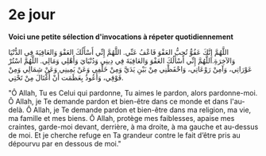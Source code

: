 # 2e jour

**Voici une petite sélection d'invocations à répeter quotidiennement**

اللَّهُمَّ إِنَّكَ عَفُوٌّ تُحِبُّ العَفْوَ فَاعْفُ عَنِّي. اللَّهُمَّ إِنِّي أَسْأَلُكَ العَفْوَ وَالعَافِيَةَ فِي الدُّنْيَا وَالآخِرَةِ.اللَّهُمَّ إِنِّي أَسْأَلُكَ العَفْوَ وَالعَافِيَةَ فِي دِينِي وَدُنْيَايَ وَأَهْلِي وَمَالِي. اللَّهُمَّ اسْتُرْ عَوْرَاتِي، وَآمِنْ رَوْعَاتِي، وَاحْفَظْنِي مِنْ بَيْنِ يَدَيَّ وَمِنْ خَلْفِي وَعَنْ يَمِينِي وَعَنْ شِمَالِي وَمِنْ فَوْقِي، وَأَعُوذُ بِعَظَمَت أَنْ أُغْتَالَ مِنْ تَحْتِي.

"Ô Allah, Tu es Celui qui pardonne, Tu aimes le pardon, alors pardonne-moi. Ô Allah, je Te demande pardon et bien-être dans ce monde et dans l'au-delà. Ô Allah, je Te demande pardon et bien-être dans ma religion, ma vie, ma famille et mes biens. Ô Allah, protège mes faiblesses, apaise mes craintes, garde-moi devant, derrière, à ma droite, à ma gauche et au-dessus de moi. Et je cherche refuge en Ta grandeur contre le fait d’être pris au dépourvu par en dessous de moi."

